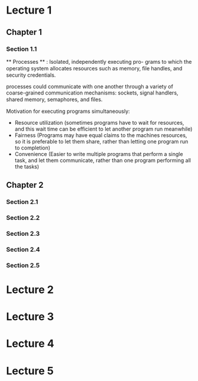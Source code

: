 # Lecture 1
## Chapter 1
### Section 1.1
** Processes ** : Isolated, independently executing pro-
grams to which the operating system allocates resources such as memory, ﬁle
handles, and security credentials.

processes could communicate with one another through a variety of coarse-grained communication mechanisms: sockets, signal handlers, shared memory, semaphores, and ﬁles.

Motivation for executing programs simultaneously:
- Resource utilization (sometimes programs have to wait for resources, and this wait time can be efficient to let another program run meanwhile)
- Fairness (Programs may have equal claims to the machines resources, so it is preferable to let them share, rather than letting one program run to completion)
- Convenience (Easier to write multiple programs that perform a single task, and let them communicate, rather than one program performing all the tasks)

## Chapter 2
### Section 2.1
### Section 2.2
### Section 2.3
### Section 2.4
### Section 2.5

# Lecture 2

# Lecture 3

# Lecture 4

# Lecture 5
